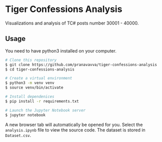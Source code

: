 # Tiger Confessions Analysis

Visualizations and analysis of TC# posts number 30001 - 40000.

## Usage

You need to have python3 installed on your computer.

```bash
# Clone this repository
$ git clone https://github.com/pranavavva/tiger-confessions-analysis
$ cd tiger-confessions-analysis

# Create a virtual environment
$ python3 -m venv venv
$ source venv/bin/activate

# Install dependenices
$ pip install -r requirements.txt

# Launch the Jupyter Notebook server
$ jupyter notebook
```

A new browser tab will automatically be opened for you. Select the `analysis.ipynb` file to view the source code. The dataset is stored in `Dataset.csv`.